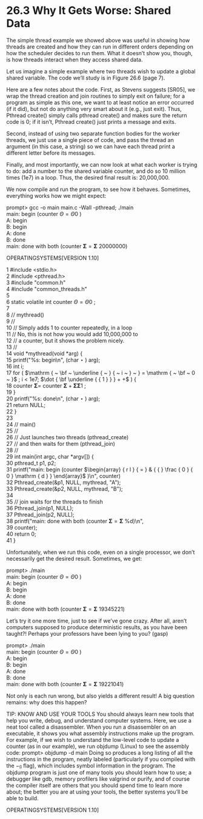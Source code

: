 # 26.3 Why It Gets Worse: Shared Data  

The simple thread example we showed above was useful in showing how threads are created and how they can run in different orders depending on how the scheduler decides to run them. What it doesn’t show you, though, is how threads interact when they access shared data.  

Let us imagine a simple example where two threads wish to update a global shared variable. The code we’ll study is in Figure 26.6 (page 7).  

Here are a few notes about the code. First, as Stevens suggests [SR05], we wrap the thread creation and join routines to simply exit on failure; for a program as simple as this one, we want to at least notice an error occurred (if it did), but not do anything very smart about it (e.g., just exit). Thus, Pthread create() simply calls pthread create() and makes sure the return code is 0; if it isn’t, Pthread create() just prints a message and exits.  

Second, instead of using two separate function bodies for the worker threads, we just use a single piece of code, and pass the thread an argument (in this case, a string) so we can have each thread print a different letter before its messages.  

Finally, and most importantly, we can now look at what each worker is trying to do: add a number to the shared variable counter, and do so 10 million times (1e7) in a loop. Thus, the desired final result is: 20,000,000.  

We now compile and run the program, to see how it behaves. Sometimes, everything works how we might expect:  

prompt> gcc -o main main.c -Wall -pthread; ./main   
main: begin (counter $\mathit { \Theta } = \mathit { \Theta } 0$ )   
A: begin   
B: begin   
A: done   
B: done   
main: done with both (counter $\mathbf { \Sigma } = \mathbf { \Sigma }$ 20000000)  

OPERATINGSYSTEMS[VERSION 1.10]  

1 #include <stdio.h>   
2 #include <pthread.h>   
3 #include "common.h"   
4 #include "common_threads.h"   
5   
6 static volatile int counter $\mathit { \Theta } = \mathit { \Theta } 0$ ;   
7   
8 // mythread()   
9 //   
10 // Simply adds 1 to counter repeatedly, in a loop   
11 // No, this is not how you would add 10,000,000 to   
12 // a counter, but it shows the problem nicely.   
13 //   
14 void \*mythread(void \*arg) {   
15 printf("%s: begin\n", (char $\star$ ) arg);   
16 int i;   
17 for ( $\mathrm { ~ \bf ~ \underline { ~ } { ~ i ~ } ~ } = \mathrm { ~ \bf ~ 0 ~ }$ ; i < 1e7; $\dot { \bf \underline { { 1 } } } + +$ ) {   
18 counter $\mathbf { \Sigma } =$ counter $\mathbf { \Sigma } + \mathbf { \Sigma } \mathbf { \Sigma } 1$ ;   
19 }   
20 printf("%s: done\n", (char $\star$ ) arg);   
21 return NULL;   
22 }   
23   
24 // main()   
25 //   
26 // Just launches two threads (pthread_create)   
27 // and then waits for them (pthread_join)   
28 //   
29 int main(int argc, char \*argv[]) {   
30 pthread_t p1, p2;   
31 printf("main: begin (counter $\begin{array} { r l } { = } & { { } \frac { 0 } { 0 } \mathrm { d } } \end{array}$ )\n", counter)   
32 Pthread_create(&p1, NULL, mythread, "A");   
33 Pthread_create(&p2, NULL, mythread, "B");   
34   
35 // join waits for the threads to finish   
36 Pthread_join(p1, NULL);   
37 Pthread_join(p2, NULL);   
38 printf("main: done with both (counter $\mathbf { \Sigma } = \mathbf { \Sigma }$ %d)\n",   
39 counter);   
40 return 0;   
41 }  

Unfortunately, when we run this code, even on a single processor, we don’t necessarily get the desired result. Sometimes, we get:  

prompt> ./main   
main: begin (counter $\mathit { \Theta } = \mathit { \Theta } 0$ )   
A: begin   
B: begin   
A: done   
B: done   
main: done with both (counter $\mathbf { \Sigma } = \mathbf { \Sigma }$ 19345221)  

Let’s try it one more time, just to see if we’ve gone crazy. After all, aren’t computers supposed to produce deterministic results, as you have been taught?! Perhaps your professors have been lying to you? (gasp)  

prompt> ./main   
main: begin (counter $\mathit { \Theta } = \mathit { \Theta } 0$ )   
A: begin   
B: begin   
A: done   
B: done   
main: done with both (counter $\mathbf { \Sigma } = \mathbf { \Sigma }$ 19221041)  

Not only is each run wrong, but also yields a different result! A big question remains: why does this happen?  

TIP: KNOW AND USE YOUR TOOLS You should always learn new tools that help you write, debug, and understand computer systems. Here, we use a neat tool called a disassembler. When you run a disassembler on an executable, it shows you what assembly instructions make up the program. For example, if we wish to understand the low-level code to update a counter (as in our example), we run objdump (Linux) to see the assembly code: prompt> objdump -d main Doing so produces a long listing of all the instructions in the program, neatly labeled (particularly if you compiled with the $- \mathfrak { g }$ flag), which includes symbol information in the program. The objdump program is just one of many tools you should learn how to use; a debugger like gdb, memory profilers like valgrind or purify, and of course the compiler itself are others that you should spend time to learn more about; the better you are at using your tools, the better systems you’ll be able to build.  

OPERATINGSYSTEMS[VERSION 1.10]  

